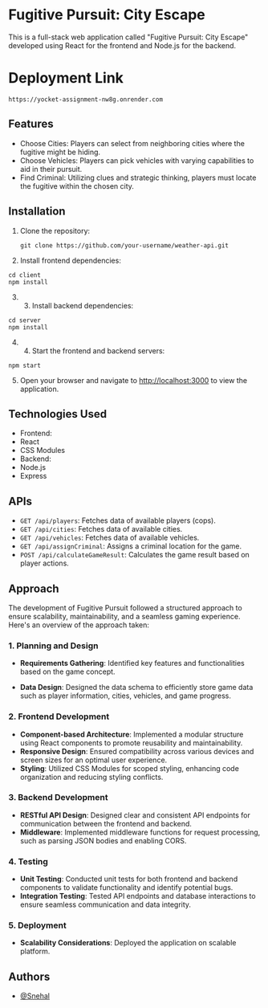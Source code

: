 # Fugitive Pursuit: City Escape

This is a full-stack web application called "Fugitive Pursuit: City Escape" developed using React for the frontend and Node.js for the backend.

# Deployment Link
```
https://yocket-assignment-nw8g.onrender.com
```

## Features

- Choose Cities: Players can select from neighboring cities where the fugitive might be hiding.
- Choose Vehicles: Players can pick vehicles with varying capabilities to aid in their pursuit.
- Find Criminal: Utilizing clues and strategic thinking, players must locate the fugitive within the chosen city.

## Installation

1. Clone the repository:

   ```
   git clone https://github.com/your-username/weather-api.git
   ```

2. Install frontend dependencies:

```
cd client
npm install
```

3. 3. Install backend dependencies:

```
cd server
npm install
```

4. 4. Start the frontend and backend servers:

```
npm start

```

5. Open your browser and navigate to [http://localhost:3000](http://localhost:3000) to view the application.

## Technologies Used

- Frontend:
- React
- CSS Modules
- Backend:
- Node.js
- Express

## APIs

- `GET /api/players`: Fetches data of available players (cops).
- `GET /api/cities`: Fetches data of available cities.
- `GET /api/vehicles`: Fetches data of available vehicles.
- `GET /api/assignCriminal`: Assigns a criminal location for the game.
- `POST /api/calculateGameResult`: Calculates the game result based on player actions.

## Approach

The development of Fugitive Pursuit followed a structured approach to ensure scalability, maintainability, and a seamless gaming experience. Here's an overview of the approach taken:

### 1. Planning and Design

- **Requirements Gathering**: Identified key features and functionalities based on the game concept.

- **Data Design**: Designed the data schema to efficiently store game data such as player information, cities, vehicles, and game progress.

### 2. Frontend Development

- **Component-based Architecture**: Implemented a modular structure using React components to promote reusability and maintainability.
- **Responsive Design**: Ensured compatibility across various devices and screen sizes for an optimal user experience.
- **Styling**: Utilized CSS Modules for scoped styling, enhancing code organization and reducing styling conflicts.

### 3. Backend Development

- **RESTful API Design**: Designed clear and consistent API endpoints for communication between the frontend and backend.
- **Middleware**: Implemented middleware functions for request processing, such as parsing JSON bodies and enabling CORS.

### 4. Testing

- **Unit Testing**: Conducted unit tests for both frontend and backend components to validate functionality and identify potential bugs.
- **Integration Testing**: Tested API endpoints and database interactions to ensure seamless communication and data integrity.

### 5. Deployment

- **Scalability Considerations**: Deployed the application on scalable platform.

## Authors

- [@Snehal](https://github.com/Snehal-Salvi)
